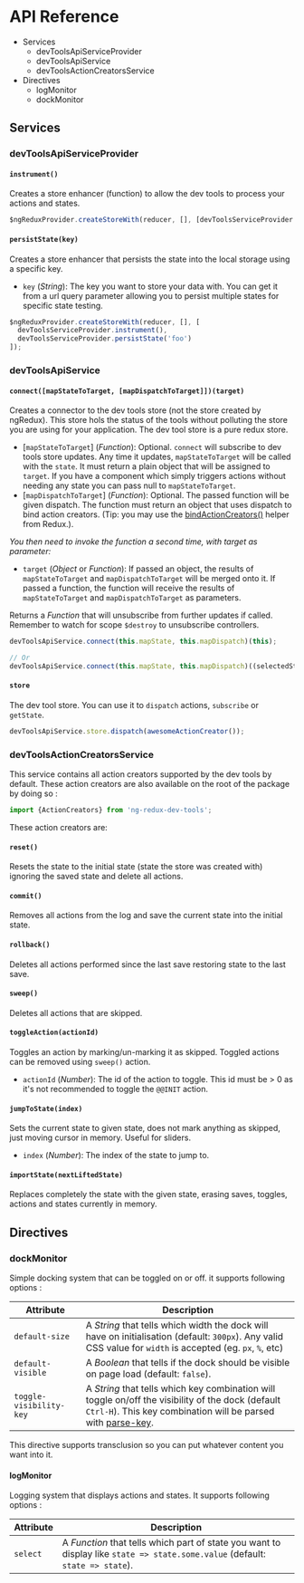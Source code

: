 API Reference
=============

- Services
  - devToolsApiServiceProvider
  - devToolsApiService
  - devToolsActionCreatorsService
- Directives
  - logMonitor
  - dockMonitor

## Services

### devToolsApiServiceProvider

#### `instrument()`

Creates a store enhancer (function) to allow the dev tools to process your actions and states.

```js
$ngReduxProvider.createStoreWith(reducer, [], [devToolsServiceProvider.instrument()]);
```

#### `persistState(key)`

Creates a store enhancer that persists the state into the local storage using a specific key.
- `key` (*String*): The key you want to store your data with. You can get it from a url query parameter allowing you to persist multiple states for specific state testing.

```js
$ngReduxProvider.createStoreWith(reducer, [], [
  devToolsServiceProvider.instrument(),
  devToolsServiceProvider.persistState('foo')
]);
```

### devToolsApiService

#### `connect([mapStateToTarget, [mapDispatchToTarget]])(target)`

Creates a connector to the dev tools store (not the store created by ngRedux). This store hols the status of the tools without polluting the store you are using for your application. The dev tool store is a pure redux store. 

- [`mapStateToTarget`] \(*Function*): Optional. `connect` will subscribe to dev tools store updates. Any time it updates, `mapStateToTarget` will be called with the `state`. It must return a plain object that will be assigned to `target`. If you have a component which simply triggers actions without needing any state you can pass null to `mapStateToTarget`.
- [`mapDispatchToTarget`] \(*Function*): Optional. The passed function will be given dispatch. The function must return an object that uses dispatch to bind action creators. (Tip: you may use the [bindActionCreators()](http://rackt.org/redux/docs/api/bindActionCreators.html) helper from Redux.).

*You then need to invoke the function a second time, with target as parameter:*

- `target` (*Object* or *Function*): If passed an object, the results of `mapStateToTarget` and `mapDispatchToTarget` will be merged onto it. If passed a function, the function will receive the results of `mapStateToTarget` and `mapDispatchToTarget` as parameters.

Returns a *Function* that will unsubscribe from further updates if called. Remember to watch for scope `$destroy` to unsubscribe controllers.

```js
devToolsApiService.connect(this.mapState, this.mapDispatch)(this);

// Or
devToolsApiService.connect(this.mapState, this.mapDispatch)((selectedState, actions) => {/* ... */});
```

#### `store`

The dev tool store. You can use it to `dispatch` actions, `subscribe` or `getState`.

```js
devToolsApiService.store.dispatch(awesomeActionCreator());
```

### devToolsActionCreatorsService

This service contains all action creators supported by the dev tools by default. These action creators are also available on the root of the package by doing so :

```js
import {ActionCreators} from 'ng-redux-dev-tools';
```

These action creators are:

#### `reset()`

Resets the state to the initial state (state the store was created with) ignoring the saved state and delete all actions.

#### `commit()`

Removes all actions from the log and save the current state into the initial state.

#### `rollback()`

Deletes all actions performed since the last save restoring state to the last save.

#### `sweep()`

Deletes all actions that are skipped.

#### `toggleAction(actionId)`

Toggles an action by marking/un-marking it as skipped. Toggled actions can be removed using `sweep()` action.
- `actionId` (*Number*): The id of the action to toggle. This id must be > 0 as it's not recommended to toggle the `@@INIT` action.

#### `jumpToState(index)`

Sets the current state to given state, does not mark anything as skipped, just moving cursor in memory. Useful for sliders.
- `index` (*Number*): The index of the state to jump to.

#### `importState(nextLiftedState)`

Replaces completely the state with the given state, erasing saves, toggles, actions and states currently in memory.

## Directives

### dockMonitor

Simple docking system that can be toggled on or off. it supports following options :

Attribute               | Description
-------------           | -------------
`default-size`          | A *String* that tells which width the dock will have on initialisation (default: `300px`). Any valid CSS value for `width` is accepted (eg. `px`, `%`, etc)
`default-visible`       | A *Boolean* that tells if the dock should be visible on page load (default: `false`).
`toggle-visibility-key` | A *String* that tells which key combination will toggle on/off the visibility of the dock (default `Ctrl-H`). This key combination will be parsed with [parse-key](https://github.com/thlorenz/parse-key).

This directive supports transclusion so you can put whatever content you want into it.

#### logMonitor

Logging system that displays actions and states. It supports following options :

Attribute               | Description
-------------           | -------------
`select`                | A *Function* that tells which part of state you want to display like `state => state.some.value` (default: `state => state`).
